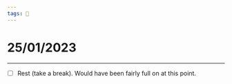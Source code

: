 ```yaml
---
tags: 📆
---
```


# 25/01/2023
---

- [ ] Rest (take a break). Would have been fairly full on at this point.

